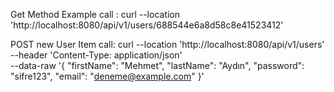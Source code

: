 Get Method Example call :
curl --location 'http://localhost:8080/api/v1/users/688544e6a8d58c8e41523412'

POST new User Item  call:
curl --location 'http://localhost:8080/api/v1/users' \
--header 'Content-Type: application/json' \
--data-raw '{ 
  "firstName": "Mehmet",
  "lastName": "Aydın",
  "password": "sifre123",
  "email": "deneme@example.com"
}'
